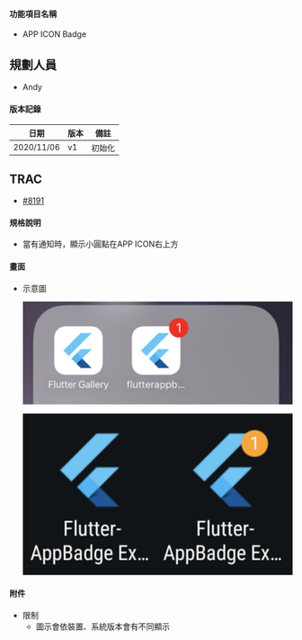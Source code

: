 #### <div id="notification">功能項目名稱</div>
  * APP ICON Badge

## <div id="user">規劃人員</div>
  * Andy

#### <div id="version">版本記錄</div>
  |日期|版本|備註|
  |---|---|---|
  |2020/11/06|v1|初始化|

## <div id="trac">TRAC</div>
  * [#8191](http://trac.uneec.com/trac/neco/ticket/8191)

#### <div id="specification">規格說明</div>
  * 當有通知時，顯示小圓點在APP ICON右上方

#### <div id="photo">畫面</div>
  * 示意圖

    ![Notification Badge](./image/notification_icon.png)

#### <div id="attachment">附件</div>
* 限制
  * 圖示會依裝置、系統版本會有不同顯示

